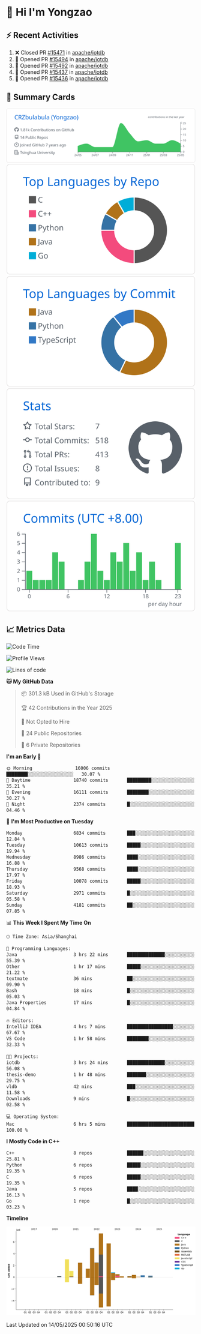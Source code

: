 # 👋 Hi I'm Yongzao

## ⚡ Recent Activities
<!--START_SECTION:activity-->
1. ❌ Closed PR [#15471](https://github.com/apache/iotdb/pull/15471) in [apache/iotdb](https://github.com/apache/iotdb)
2. 💪 Opened PR [#15494](https://github.com/apache/iotdb/pull/15494) in [apache/iotdb](https://github.com/apache/iotdb)
3. 💪 Opened PR [#15492](https://github.com/apache/iotdb/pull/15492) in [apache/iotdb](https://github.com/apache/iotdb)
4. 💪 Opened PR [#15437](https://github.com/apache/iotdb/pull/15437) in [apache/iotdb](https://github.com/apache/iotdb)
5. 💪 Opened PR [#15436](https://github.com/apache/iotdb/pull/15436) in [apache/iotdb](https://github.com/apache/iotdb)
<!--END_SECTION:activity-->

## 🎑 Summary Cards

[![](https://raw.githubusercontent.com/CRZbulabula/CRZbulabula/main/profile-summary-card-output/github/0-profile-details.svg)](https://github.com/vn7n24fzkq/github-profile-summary-cards)
[![](https://raw.githubusercontent.com/CRZbulabula/CRZbulabula/main/profile-summary-card-output/github/1-repos-per-language.svg)](https://github.com/vn7n24fzkq/github-profile-summary-cards) [![](https://raw.githubusercontent.com/CRZbulabula/CRZbulabula/main/profile-summary-card-output/github/2-most-commit-language.svg)](https://github.com/vn7n24fzkq/github-profile-summary-cards)
[![](https://raw.githubusercontent.com/CRZbulabula/CRZbulabula/main/profile-summary-card-output/github/3-stats.svg)](https://github.com/vn7n24fzkq/github-profile-summary-cards) [![](https://raw.githubusercontent.com/CRZbulabula/CRZbulabula/main/profile-summary-card-output/github/4-productive-time.svg)](https://github.com/vn7n24fzkq/github-profile-summary-cards)

## 📈 Metrics Data

<!--START_SECTION:waka-->
![Code Time](http://img.shields.io/badge/Code%20Time-863%20hrs%2045%20mins-blue)

![Profile Views](http://img.shields.io/badge/Profile%20Views-0-blue)

![Lines of code](https://img.shields.io/badge/From%20Hello%20World%20I%27ve%20Written-31.1%20million%20lines%20of%20code-blue)

**🐱 My GitHub Data** 

> 📦 301.3 kB Used in GitHub's Storage 
 > 
> 🏆 42 Contributions in the Year 2025
 > 
> 🚫 Not Opted to Hire
 > 
> 📜 24 Public Repositories 
 > 
> 🔑 6 Private Repositories 
 > 
**I'm an Early 🐤** 

```text
🌞 Morning                16006 commits       ████████░░░░░░░░░░░░░░░░░   30.07 % 
🌆 Daytime                18740 commits       █████████░░░░░░░░░░░░░░░░   35.21 % 
🌃 Evening                16111 commits       ████████░░░░░░░░░░░░░░░░░   30.27 % 
🌙 Night                  2374 commits        █░░░░░░░░░░░░░░░░░░░░░░░░   04.46 % 
```
📅 **I'm Most Productive on Tuesday** 

```text
Monday                   6834 commits        ███░░░░░░░░░░░░░░░░░░░░░░   12.84 % 
Tuesday                  10613 commits       █████░░░░░░░░░░░░░░░░░░░░   19.94 % 
Wednesday                8986 commits        ████░░░░░░░░░░░░░░░░░░░░░   16.88 % 
Thursday                 9568 commits        ████░░░░░░░░░░░░░░░░░░░░░   17.97 % 
Friday                   10078 commits       █████░░░░░░░░░░░░░░░░░░░░   18.93 % 
Saturday                 2971 commits        █░░░░░░░░░░░░░░░░░░░░░░░░   05.58 % 
Sunday                   4181 commits        ██░░░░░░░░░░░░░░░░░░░░░░░   07.85 % 
```


📊 **This Week I Spent My Time On** 

```text
🕑︎ Time Zone: Asia/Shanghai

💬 Programming Languages: 
Java                     3 hrs 22 mins       ██████████████░░░░░░░░░░░   55.39 % 
Other                    1 hr 17 mins        █████░░░░░░░░░░░░░░░░░░░░   21.22 % 
textmate                 36 mins             ██░░░░░░░░░░░░░░░░░░░░░░░   09.90 % 
Bash                     18 mins             █░░░░░░░░░░░░░░░░░░░░░░░░   05.03 % 
Java Properties          17 mins             █░░░░░░░░░░░░░░░░░░░░░░░░   04.84 % 

🔥 Editors: 
IntelliJ IDEA            4 hrs 7 mins        █████████████████░░░░░░░░   67.67 % 
VS Code                  1 hr 58 mins        ████████░░░░░░░░░░░░░░░░░   32.33 % 

🐱‍💻 Projects: 
iotdb                    3 hrs 24 mins       ██████████████░░░░░░░░░░░   56.08 % 
thesis-demo              1 hr 48 mins        ███████░░░░░░░░░░░░░░░░░░   29.75 % 
vldb                     42 mins             ███░░░░░░░░░░░░░░░░░░░░░░   11.58 % 
Downloads                9 mins              █░░░░░░░░░░░░░░░░░░░░░░░░   02.58 % 

💻 Operating System: 
Mac                      6 hrs 5 mins        █████████████████████████   100.00 % 
```

**I Mostly Code in C++** 

```text
C++                      8 repos             ██████░░░░░░░░░░░░░░░░░░░   25.81 % 
Python                   6 repos             █████░░░░░░░░░░░░░░░░░░░░   19.35 % 
C                        6 repos             █████░░░░░░░░░░░░░░░░░░░░   19.35 % 
Java                     5 repos             ████░░░░░░░░░░░░░░░░░░░░░   16.13 % 
Go                       1 repo              █░░░░░░░░░░░░░░░░░░░░░░░░   03.23 % 
```



**Timeline**

![Lines of Code chart](https://raw.githubusercontent.com/CRZbulabula/CRZbulabula/main/assets/bar_graph.png)


 Last Updated on 14/05/2025 00:50:16 UTC
<!--END_SECTION:waka-->

